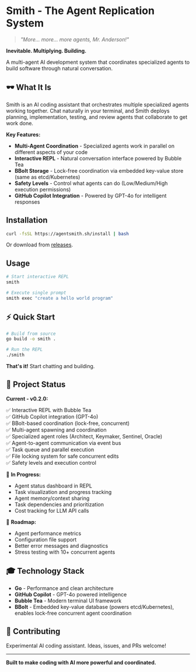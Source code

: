 # Smith - The Agent Replication System

> *"More... more... more agents, Mr. Anderson!"*

**Inevitable. Multiplying. Building.**

A multi-agent AI development system that coordinates specialized agents to build software through natural conversation.

## 🕶️ What It Is

Smith is an AI coding assistant that orchestrates multiple specialized agents working together. Chat naturally in your terminal, and Smith deploys planning, implementation, testing, and review agents that collaborate to get work done.

**Key Features:**
- **Multi-Agent Coordination** - Specialized agents work in parallel on different aspects of your code
- **Interactive REPL** - Natural conversation interface powered by Bubble Tea
- **BBolt Storage** - Lock-free coordination via embedded key-value store (same as etcd/Kubernetes)
- **Safety Levels** - Control what agents can do (Low/Medium/High execution permissions)
- **GitHub Copilot Integration** - Powered by GPT-4o for intelligent responses

## Installation

```bash
curl -fsSL https://agentsmith.sh/install | bash
```

Or download from [releases](https://github.com/speier/smith/releases).

## Usage

```bash
# Start interactive REPL
smith

# Execute single prompt
smith exec "create a hello world program"
```

## ⚡ Quick Start

```bash
# Build from source
go build -o smith .

# Run the REPL
./smith
```

**That's it!** Start chatting and building.

## 🚀 Project Status

**Current - v0.2.0:**

✅ Interactive REPL with Bubble Tea  
✅ GitHub Copilot integration (GPT-4o)  
✅ BBolt-based coordination (lock-free, concurrent)  
✅ Multi-agent spawning and coordination  
✅ Specialized agent roles (Architect, Keymaker, Sentinel, Oracle)  
✅ Agent-to-agent communication via event bus  
✅ Task queue and parallel execution  
✅ File locking system for safe concurrent edits  
✅ Safety levels and execution control  

🚧 **In Progress:**
- Agent status dashboard in REPL
- Task visualization and progress tracking
- Agent memory/context sharing
- Task dependencies and prioritization
- Cost tracking for LLM API calls

🎯 **Roadmap:**
- Agent performance metrics
- Configuration file support
- Better error messages and diagnostics
- Stress testing with 10+ concurrent agents

## 🎓 Technology Stack

- **Go** - Performance and clean architecture
- **GitHub Copilot** - GPT-4o powered intelligence
- **Bubble Tea** - Modern terminal UI framework
- **BBolt** - Embedded key-value database (powers etcd/Kubernetes), enables lock-free concurrent agent coordination

## 🤝 Contributing

Experimental AI coding assistant. Ideas, issues, and PRs welcome!

---

**Built to make coding with AI more powerful and coordinated.**
